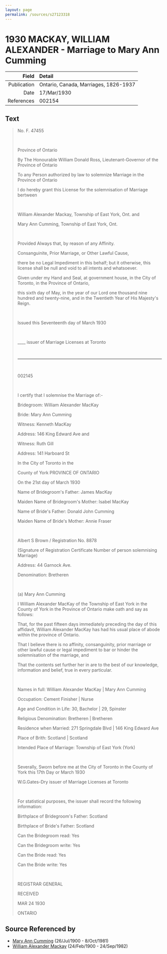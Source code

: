 ```yaml
---
layout: page
permalink: /sources/s27123318
---
```


# 1930 MACKAY, WILLIAM ALEXANDER - Marriage to Mary Ann Cumming

Field | Detail
---:|:---
Publication | Ontario, Canada, Marriages, 1826-1937
Date | 17/Mar/1930
References | 002154

## Text

> No. F. 47455
>
> <br/>
>
> Province of Ontario
>
> By The Honourable William Donald Ross, Lieutenant-Governor of the Province of Ontario
>
> To any Person authorized by law to solemnize Marriage in the Province of Ontario
>
> I do hereby grant this License for the solemnisation of Marriage bertween
>
> <br/>
>
> William Alexander Mackay, Township of East York, Ont. and
>
> Mary Ann Cumming, Township of East York, Ont.
>
> <br/>
>
> Provided Always that, by reason of any Affinity.
>
> Consanguinite, Prior Marriage, or Other Lawful Cause,
>
> there be no Legal Impediment in this behalf; but it otherwise, this license shall be null and void to all intents and whatsoever.
>
> Given under my Hand and Seal, at government house, in the City of Toronto, in the Province of Ontario,
>
> this sixth day of May, in the year of our Lord one thousand nine hundred and twenty-nine, and in the Twentieth Year of His Majesty's Reign.
>
> <br/>
>
> Issued this Seventeenth day of March 1930
>
> <br/>
>
> ____ issuer of Marriage Licenses at Toronto
>
> <br/>
>
> ---
>
> <br/>
>
> 002145
>
> <br/>
>
> I certify that I solemnise the Marriage of:-
>
> Bridegroom: William Alexander MacKay
>
> Bride: Mary Ann Cumming
>
> Witness: Kenneth MacKay
>
> Address: 146 King Edward Ave and
>
> Witness: Ruth Gill
>
> Address: 141 Harboard St
>
> In the City of Toronto in the 
>
> County of York PROVINCE OF ONTARIO
>
> On the 21st day of March 1930
>
> Name of Bridegroom's Father: James MacKay
>
> Maiden Name of Bridegroom's Mother: Isabel MacKay
>
> Name of Bride's Father: Donald John Cumming
>
> Maiden Name of Bride's Mother: Annie Fraser
>
> <br/>
>
> Albert S Brown / Registration No. 8878
>
> (Signature of Registration Certificate Number of person solemnising Marriage)
>
> Address: 44 Garnock Ave.
>
> Denomination: Bretheren
>
> <br/>
>
> (a) Mary Ann Cumming
>
> I William Alexander MacKay of the Township of East York in the County of York in the Province of Ontario make oath and say as follows:
>
> That, for the past fifteen days immediately preceding the day of this affidavit, William Alexander MacKay has had his usual place of abode within the province of Ontario.
>
> That I believe there is no affinity, consanguinity, prior marriage or other lawful cause or legal impediment to bar or hinder the solemnisation of the marriage, and
>
> That the contents set further her in are to the best of our knowledge, information and belief, true in every particular.
>
> <br/>
>
> Names in full: William Alexander MacKay | Mary Ann Cumming
>
> Occupation: Cement Finisher | Nurse
>
> Age and Condition in Life: 30, Bachelor | 29, Spinster
>
> Religious Denomination: Bretheren | Bretheren
>
> Residence when Married: 271 Springdale Blvd | 146 King Edward Ave
>
> Place of Brith: Scotland | Scotland
>
> Intended Place of Marriage: Township of East York (York)
>
> <br/>
>
> Severally, Sworn before me at the City of Toronto in the County of York this 17th Day or March 1930
>
> W.G.Gates-Dry issuer of Marriage Licenses at Toronto
>
> <br/>
>
> For statistical purposes, the issuer shall record the following information:
>
> Birthplace of Bridegroom's Father: Scotland
>
> Birthplace of Bride's Father: Scotland
>
> Can the Bridegroom read: Yes
>
> Can the Bridegroom write: Yes
>
> Can the Bride read: Yes
>
> Can the Bride write: Yes
>
> <br/>
>
> REGISTRAR GENERAL
>
> RECEIVED
>
> MAR 24 1930
>
> ONTARIO
>

## Source Referenced by

* [Mary Ann Cumming](../people/@48241984@-mary-ann-cumming-b1900-7-26-d1981-10-8.md) (26/Jul/1900 - 8/Oct/1981)
* [William Alexander Mackay](../people/@9383584@-william-alexander-mackay-b1900-2-24-d1982-9-24.md) (24/Feb/1900 - 24/Sep/1982)
